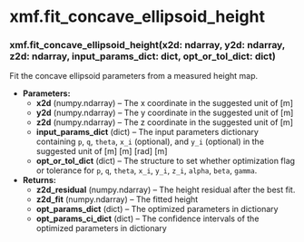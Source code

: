 # xmf.fit_concave_ellipsoid_height

### xmf.fit_concave_ellipsoid_height(x2d: ndarray, y2d: ndarray, z2d: ndarray, input_params_dict: dict, opt_or_tol_dict: dict)

Fit the concave ellipsoid parameters from a measured height map.

* **Parameters:**
  * **x2d** (numpy.ndarray) – The x coordinate in the suggested unit of [m]
  * **y2d** (numpy.ndarray) – The y coordinate in the suggested unit of [m]
  * **z2d** (numpy.ndarray) – The z coordinate in the suggested unit of [m]
  * **input_params_dict** (dict) – The input parameters dictionary containing `p`, `q`, `theta`, `x_i` (optional), and `y_i` (optional) in the suggested unit of [m] [m] [rad] [m]
  * **opt_or_tol_dict** (dict) – The structure to set whether optimization flag or tolerance for
    `p`, `q`, `theta`, `x_i`, `y_i`, `z_i`, `alpha`, `beta`, `gamma`.
* **Returns:**
  * **z2d_residual** (numpy.ndarray) – The height residual after the best fit.
  * **z2d_fit** (numpy.ndarray) – The fitted height
  * **opt_params_dict** (dict) – The optimized parameters in dictionary
  * **opt_params_ci_dict** (dict) – The confidence intervals of the optimized parameters in dictionary

